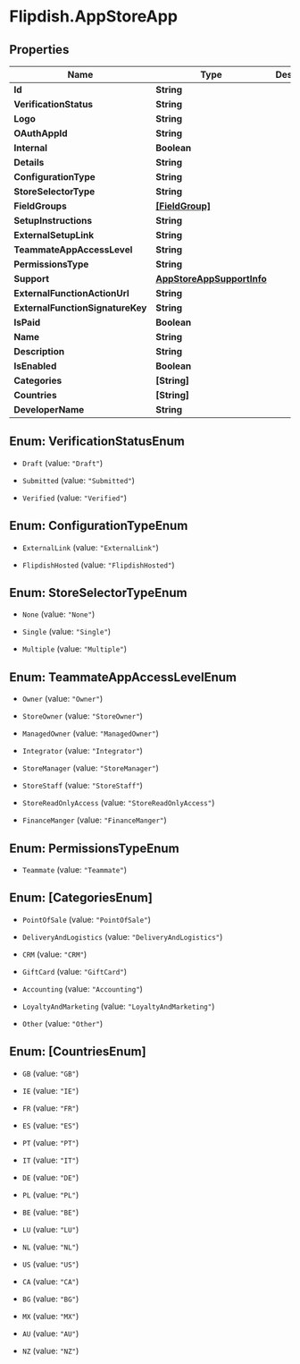 # Flipdish.AppStoreApp

## Properties
Name | Type | Description | Notes
------------ | ------------- | ------------- | -------------
**Id** | **String** |  | 
**VerificationStatus** | **String** |  | 
**Logo** | **String** |  | [optional] 
**OAuthAppId** | **String** |  | 
**Internal** | **Boolean** |  | 
**Details** | **String** |  | 
**ConfigurationType** | **String** |  | 
**StoreSelectorType** | **String** |  | 
**FieldGroups** | [**[FieldGroup]**](FieldGroup.md) |  | [optional] 
**SetupInstructions** | **String** |  | [optional] 
**ExternalSetupLink** | **String** |  | [optional] 
**TeammateAppAccessLevel** | **String** |  | [optional] 
**PermissionsType** | **String** |  | 
**Support** | [**AppStoreAppSupportInfo**](AppStoreAppSupportInfo.md) |  | [optional] 
**ExternalFunctionActionUrl** | **String** |  | [optional] 
**ExternalFunctionSignatureKey** | **String** |  | [optional] 
**IsPaid** | **Boolean** |  | [optional] 
**Name** | **String** |  | 
**Description** | **String** |  | 
**IsEnabled** | **Boolean** |  | [optional] 
**Categories** | **[String]** |  | 
**Countries** | **[String]** |  | 
**DeveloperName** | **String** |  | [optional] 


<a name="VerificationStatusEnum"></a>
## Enum: VerificationStatusEnum


* `Draft` (value: `"Draft"`)

* `Submitted` (value: `"Submitted"`)

* `Verified` (value: `"Verified"`)




<a name="ConfigurationTypeEnum"></a>
## Enum: ConfigurationTypeEnum


* `ExternalLink` (value: `"ExternalLink"`)

* `FlipdishHosted` (value: `"FlipdishHosted"`)




<a name="StoreSelectorTypeEnum"></a>
## Enum: StoreSelectorTypeEnum


* `None` (value: `"None"`)

* `Single` (value: `"Single"`)

* `Multiple` (value: `"Multiple"`)




<a name="TeammateAppAccessLevelEnum"></a>
## Enum: TeammateAppAccessLevelEnum


* `Owner` (value: `"Owner"`)

* `StoreOwner` (value: `"StoreOwner"`)

* `ManagedOwner` (value: `"ManagedOwner"`)

* `Integrator` (value: `"Integrator"`)

* `StoreManager` (value: `"StoreManager"`)

* `StoreStaff` (value: `"StoreStaff"`)

* `StoreReadOnlyAccess` (value: `"StoreReadOnlyAccess"`)

* `FinanceManger` (value: `"FinanceManger"`)




<a name="PermissionsTypeEnum"></a>
## Enum: PermissionsTypeEnum


* `Teammate` (value: `"Teammate"`)




<a name="[CategoriesEnum]"></a>
## Enum: [CategoriesEnum]


* `PointOfSale` (value: `"PointOfSale"`)

* `DeliveryAndLogistics` (value: `"DeliveryAndLogistics"`)

* `CRM` (value: `"CRM"`)

* `GiftCard` (value: `"GiftCard"`)

* `Accounting` (value: `"Accounting"`)

* `LoyaltyAndMarketing` (value: `"LoyaltyAndMarketing"`)

* `Other` (value: `"Other"`)




<a name="[CountriesEnum]"></a>
## Enum: [CountriesEnum]


* `GB` (value: `"GB"`)

* `IE` (value: `"IE"`)

* `FR` (value: `"FR"`)

* `ES` (value: `"ES"`)

* `PT` (value: `"PT"`)

* `IT` (value: `"IT"`)

* `DE` (value: `"DE"`)

* `PL` (value: `"PL"`)

* `BE` (value: `"BE"`)

* `LU` (value: `"LU"`)

* `NL` (value: `"NL"`)

* `US` (value: `"US"`)

* `CA` (value: `"CA"`)

* `BG` (value: `"BG"`)

* `MX` (value: `"MX"`)

* `AU` (value: `"AU"`)

* `NZ` (value: `"NZ"`)





